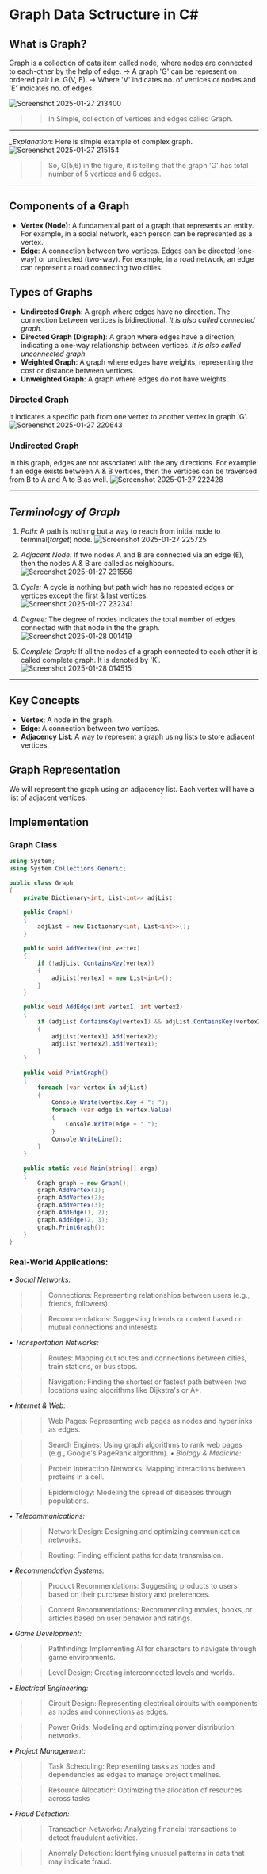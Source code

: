 # Graph Data Sctructure in C#

## What is Graph?
Graph is a collection of data item called node, where nodes are connected to 
each-other by the help of edge.
    -> A graph 'G' can be represent on ordered
        pair i.e. G(V, E).
    -> Where 'V' indicates no. of vertices or nodes
        and 'E' indicates no. of edges.

![Screenshot 2025-01-27 213400](https://github.com/user-attachments/assets/e599366c-7fca-47dc-bf12-0b31e2637367)

>> In Simple, collection of vertices and edges called Graph.

---------------

*__Explanation_*: Here is simple example of complex graph. 
![Screenshot 2025-01-27 215154](https://github.com/user-attachments/assets/ad42989a-55bf-41ca-b454-3249b38f953d)
>> So, G(5,6) in the figure, it is telling that the graph 'G' has 
total number of 5 vertices and 6 edges.

---------------

## Components of a Graph
- **Vertex (Node)**: A fundamental part of a graph that represents an entity. For example, in a social network, each person can be represented as a vertex.
- **Edge**: A connection between two vertices. Edges can be directed (one-way) or undirected (two-way). For example, in a road network, an edge can represent a road connecting two cities.

## Types of Graphs
- **Undirected Graph**: A graph where edges have no direction. The connection between vertices is bidirectional. _It is also called connected graph._
- **Directed Graph (Digraph)**: A graph where edges have a direction, indicating a one-way relationship between vertices. _It is also called unconnected graph_
- **Weighted Graph**: A graph where edges have weights, representing the cost or distance between vertices.
- **Unweighted Graph**: A graph where edges do not have weights.


### Directed Graph
It indicates a specific path from one vertex to another vertex in graph 'G'.
![Screenshot 2025-01-27 220643](https://github.com/user-attachments/assets/f8ec61c2-0212-4a0f-9d19-8d1b65eee38b)

### Undirected Graph
In this graph, edges are not associated with the any directions. For example:
if an edge exists between A & B vertices, then the vertices can be 
traversed from B to A and A to B as well.
![Screenshot 2025-01-27 222428](https://github.com/user-attachments/assets/22e98f42-ad3d-4059-bf1a-7714503940ae)

---------------

## _Terminology of Graph_
 1.  *Path:* A path is nothing but a way to reach from initial node to terminal(*target*) node.
![Screenshot 2025-01-27 225725](https://github.com/user-attachments/assets/a9892d2b-e130-4131-92c1-5c4810cc95ae)

 2. *Adjacent Node:* If two nodes A and B are connected via an edge (E), then
                    the nodes A & B are called as neighbours.
![Screenshot 2025-01-27 231556](https://github.com/user-attachments/assets/5dad1e63-955a-419d-bccf-7b0264f43489)

 3. *Cycle:* A cycle is nothing but path wich has no repeated edges or vertices
            except the first & last vertices.
 ![Screenshot 2025-01-27 232341](https://github.com/user-attachments/assets/1032359d-f6fb-4312-8b4f-d3e7a67c1ffe)
 
 4. *Degree:* The degree of nodes indicates the total number of edges connected 
              with that node in the the graph.
![Screenshot 2025-01-28 001419](https://github.com/user-attachments/assets/17f6860e-dad5-4cb1-86c4-efdd59363e4c)

 5. *Complete Graph:* If all the nodes of a graph connected to each other it is 
                      called complete graph. It is denoted by 'K'.
![Screenshot 2025-01-28 014515](https://github.com/user-attachments/assets/3121c8a5-6593-4130-a53b-e4ce981914b2)


 ---------------

## Key Concepts
- **Vertex**: A node in the graph.
- **Edge**: A connection between two vertices.
- **Adjacency List**: A way to represent a graph using lists to store adjacent vertices.

## Graph Representation
We will represent the graph using an adjacency list. Each vertex will have a list of adjacent vertices.

## Implementation

### Graph Class
```csharp
using System;
using System.Collections.Generic;

public class Graph
{
    private Dictionary<int, List<int>> adjList;

    public Graph()
    {
        adjList = new Dictionary<int, List<int>>();
    }

    public void AddVertex(int vertex)
    {
        if (!adjList.ContainsKey(vertex))
        {
            adjList[vertex] = new List<int>();
        }
    }

    public void AddEdge(int vertex1, int vertex2)
    {
        if (adjList.ContainsKey(vertex1) && adjList.ContainsKey(vertex2))
        {
            adjList[vertex1].Add(vertex2);
            adjList[vertex2].Add(vertex1);
        }
    }

    public void PrintGraph()
    {
        foreach (var vertex in adjList)
        {
            Console.Write(vertex.Key + ": ");
            foreach (var edge in vertex.Value)
            {
                Console.Write(edge + " ");
            }
            Console.WriteLine();
        }
    }

    public static void Main(string[] args)
    {
        Graph graph = new Graph();
        graph.AddVertex(1);
        graph.AddVertex(2);
        graph.AddVertex(3);
        graph.AddEdge(1, 2);
        graph.AddEdge(2, 3);
        graph.PrintGraph();
    }
}
```


### Real-World Applications:
*• Social Networks:*
>> Connections: Representing relationships between users (e.g., friends, followers).

>> Recommendations: Suggesting friends or content based on mutual connections and interests.

*• Transportation Networks:*
>> Routes: Mapping out routes and connections between cities, train stations, or bus stops.

>> Navigation: Finding the shortest or fastest path between two locations using algorithms like Dijkstra's or A*.

*• Internet & Web:*
>> Web Pages: Representing web pages as nodes and hyperlinks as edges.

>> Search Engines: Using graph algorithms to rank web pages (e.g., Google's PageRank algorithm).
*• Biology & Medicine:*

>> Protein Interaction Networks: Mapping interactions between proteins in a cell.

>> Epidemiology: Modeling the spread of diseases through populations.

*• Telecommunications:*
>> Network Design: Designing and optimizing communication networks.

>> Routing: Finding efficient paths for data transmission.

*• Recommendation Systems:*
>> Product Recommendations: Suggesting products to users based on their purchase history and preferences.

>> Content Recommendations: Recommending movies, books, or articles based on user behavior and ratings.

*• Game Development:*
>> Pathfinding: Implementing AI for characters to navigate through game environments.

>> Level Design: Creating interconnected levels and worlds.

*• Electrical Engineering:*
>> Circuit Design: Representing electrical circuits with components as nodes and connections as edges.

>> Power Grids: Modeling and optimizing power distribution networks.

*• Project Management:*
>> Task Scheduling: Representing tasks as nodes and dependencies as edges to manage project timelines.

>> Resource Allocation: Optimizing the allocation of resources across tasks

*• Fraud Detection:*
>> Transaction Networks: Analyzing financial transactions to detect fraudulent activities.

>> Anomaly Detection: Identifying unusual patterns in data that may indicate fraud.

